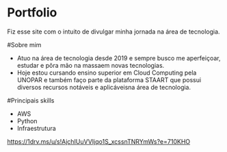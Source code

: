 # Portfolio
Fiz esse site com o intuito de divulgar minha jornada na área de tecnologia.


#Sobre mim 
- Atuo na área de tecnologia desde 2019 e sempre busco me aperfeiçoar, estudar e pôra mão na massaem novas tecnologias. 
- Hoje estou cursando ensino superior em Cloud Computing pela UNOPAR e também faço parte da plataforma STAART que possui 
diversos recursos notáveis e aplicáveisna área de tecnologia.

#Principais skills
- AWS
- Python
- Infraestrutura

https://1drv.ms/u/s!AjchIUuVVIjqo1S_xcssnTNRYmWs?e=710KHO
